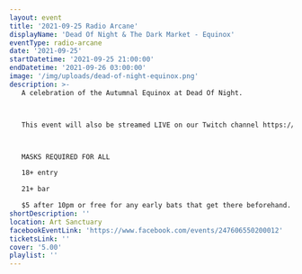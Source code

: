 ```yaml
---
layout: event
title: '2021-09-25 Radio Arcane'
displayName: 'Dead Of Night & The Dark Market - Equinox'
eventType: radio-arcane
date: '2021-09-25'
startDatetime: '2021-09-25 21:00:00'
endDatetime: '2021-09-26 03:00:00'
image: '/img/uploads/dead-of-night-equinox.png'
description: >-
   A celebration of the Autumnal Equinox at Dead Of Night.



   This event will also be streamed LIVE on our Twitch channel https://www.twitch.tv/radio_arcane_tv



   MASKS REQUIRED FOR ALL

   18+ entry

   21+ bar

   $5 after 10pm or free for any early bats that get there beforehand.
shortDescription: ''
location: Art Sanctuary
facebookEventLink: 'https://www.facebook.com/events/247606550200012'
ticketsLink: ''
cover: '5.00'
playlist: ''
---
```


